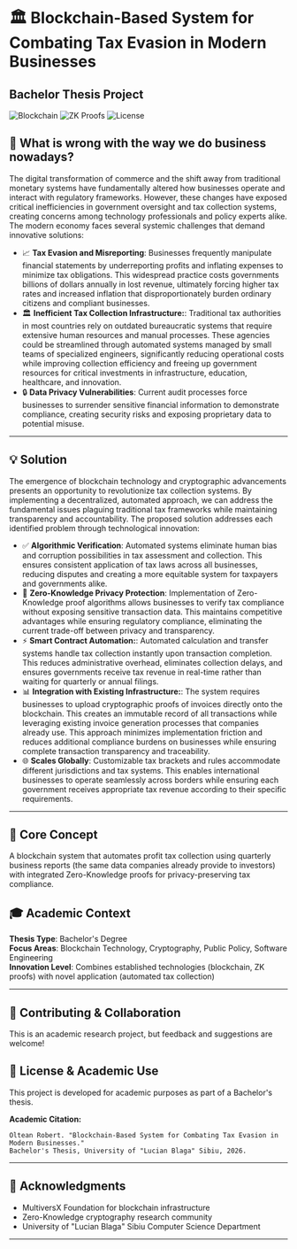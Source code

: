 # 🏛️ Blockchain-Based System for Combating Tax Evasion in Modern Businesses

## Bachelor Thesis Project

![Blockchain](https://img.shields.io/badge/Blockchain-MultiversX-blue)
![ZK Proofs](https://img.shields.io/badge/Privacy-Zero%20Knowledge-green)
![License](https://img.shields.io/badge/License-Academic-orange)

## 🚨 What is wrong with the way we do business nowadays?

The digital transformation of commerce and the shift away from traditional monetary systems have fundamentally altered how businesses operate and interact with regulatory frameworks. However, these changes have exposed critical inefficiencies in government oversight and tax collection systems, creating concerns among technology professionals and policy experts alike.
The modern economy faces several systemic challenges that demand innovative solutions:

- 📈 **Tax Evasion and Misreporting**: Businesses frequently manipulate financial statements by underreporting profits and inflating expenses to minimize tax obligations. This widespread practice costs governments billions of dollars annually in lost revenue, ultimately forcing higher tax rates and increased inflation that disproportionately burden ordinary citizens and compliant businesses.
- 🏛️ **Inefficient Tax Collection Infrastructure:**: Traditional tax authorities in most countries rely on outdated bureaucratic systems that require extensive human resources and manual processes. These agencies could be streamlined through automated systems managed by small teams of specialized engineers, significantly reducing operational costs while improving collection efficiency and freeing up government resources for critical investments in infrastructure, education, healthcare, and innovation.
- 🔒 **Data Privacy Vulnerabilities**: Current audit processes force businesses to surrender sensitive financial information to demonstrate compliance, creating security risks and exposing proprietary data to potential misuse.

---

## 💡 Solution

The emergence of blockchain technology and cryptographic advancements presents an opportunity to revolutionize tax collection systems. By implementing a decentralized, automated approach, we can address the fundamental issues plaguing traditional tax frameworks while maintaining transparency and accountability.
The proposed solution addresses each identified problem through technological innovation:

- ✅ **Algorithmic Verification**: Automated systems eliminate human bias and corruption possibilities in tax assessment and collection. This ensures consistent application of tax laws across all businesses, reducing disputes and creating a more equitable system for taxpayers and governments alike.
- 🔐 **Zero-Knowledge Privacy Protection**: Implementation of Zero-Knowledge proof algorithms allows businesses to verify tax compliance without exposing sensitive transaction data. This maintains competitive advantages while ensuring regulatory compliance, eliminating the current trade-off between privacy and transparency.
- ⚡ **Smart Contract Automation:**: Automated calculation and transfer systems handle tax collection instantly upon transaction completion. This reduces administrative overhead, eliminates collection delays, and ensures governments receive tax revenue in real-time rather than waiting for quarterly or annual filings.
- 📊 **Integration with Existing Infrastructure:**: The system requires businesses to upload cryptographic proofs of invoices directly onto the blockchain. This creates an immutable record of all transactions while leveraging existing invoice generation processes that companies already use. This approach minimizes implementation friction and reduces additional compliance burdens on businesses while ensuring complete transaction transparency and traceability.
- 🌐 **Scales Globally**: Customizable tax brackets and rules accommodate different jurisdictions and tax systems. This enables international businesses to operate seamlessly across borders while ensuring each government receives appropriate tax revenue according to their specific requirements.

---

## 🎯 Core Concept

A blockchain system that automates profit tax collection using quarterly business reports (the same data companies already provide to investors) with integrated Zero-Knowledge proofs for privacy-preserving tax compliance.

## 🎓 Academic Context

**Thesis Type**: Bachelor's Degree  
**Focus Areas**: Blockchain Technology, Cryptography, Public Policy, Software Engineering  
**Innovation Level**: Combines established technologies (blockchain, ZK proofs) with novel application (automated tax collection)

---

## 🤝 Contributing & Collaboration

This is an academic research project, but feedback and suggestions are welcome!

## 📜 License & Academic Use

This project is developed for academic purposes as part of a Bachelor's thesis.

**Academic Citation:**

```
Oltean Robert. "Blockchain-Based System for Combating Tax Evasion in Modern Businesses."
Bachelor's Thesis, University of "Lucian Blaga" Sibiu, 2026.
```

---

## 🙏 Acknowledgments

- MultiversX Foundation for blockchain infrastructure
- Zero-Knowledge cryptography research community
- University of "Lucian Blaga" Sibiu Computer Science Department

---
